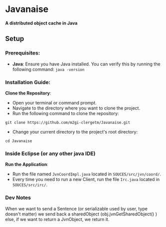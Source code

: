 # Javanaise
**A distributed object cache in Java**

## Setup 

### Prerequisites:
- **Java**: Ensure you have Java installed. You can verify this by running the following command:
  `java -version`
  
### Installation Guide:

**Clone the Repository**:
- Open your terminal or command prompt.
- Navigate to the directory where you want to clone the project.
- Run the following command to clone the repository:

`git clone https://github.com/m2gi-clergetm/Javanaise.git`

- Change your current directory to the project's root directory:

`cd Javanaise`

### Inside Eclipse (or any other java IDE)

**Run the Application**:
 - Run the file named `JvnCoordImpl.java` located in `SOUCES/src/jvn/coord/`.
 - Every time you need to run a new Client, run the file `Irc.java` located in `SOUCES/src/irc/`.


### Dev Notes
When we want to send a Sentence (or serializable used by user, type doesn't matter) we send back a sharedObject (obj.jvnGetSharedObject() ) else, if we want to return a JvnObject, we return it. 